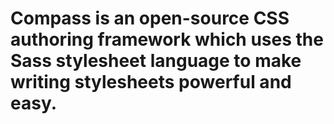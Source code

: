 # Compass is an open-source CSS authoring framework which uses the Sass stylesheet language to make writing stylesheets powerful and easy.
